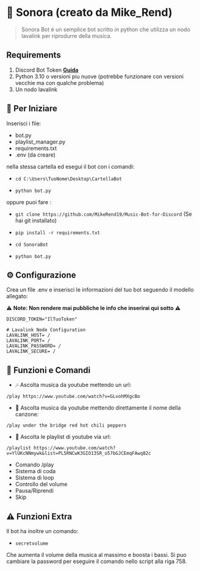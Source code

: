 # 🤖 Sonora (creato da Mike_Rend)

> Sonora Bot é un semplice bot scritto in python che utilizza un nodo lavalink per riprodurre della musica.

## Requirements

1. Discord Bot Token **[Guida](https://www.aranzulla.it/come-creare-un-bot-su-discord-1670742.html)**  
2. Python 3.10 o versioni piu nuove (potrebbe funzionare con versioni vecchie ma con qualche problema)
3. Un nodo lavalink

## 🚀 Per Iniziare

Inserisci i file:
- bot.py
- playlist_manager.py
- requirements.txt
- .env (da creare)

nella stessa cartella ed esegui il bot con i comandi: 

- `cd C:\Users\TuoNome\Desktop\CartellaBot`

- `python bot.py`

oppure puoi fare :

- `git clone https://github.com/MikeRend19/Music-Bot-for-Discord` (Se hai git installato)

- `pip install -r requirements.txt`

- `cd SonoraBot`

- `python bot.py`

## ⚙️ Configurazione

Crea un file .env e inserisci le informazioni del tuo bot seguendo il modello allegato:

⚠️ **Note: Non rendere mai pubbliche le info che inserirai qui sotto** ⚠️

```
DISCORD_TOKEN="IlTuoToken"

# Lavalink Node Configuration
LAVALINK_HOST= /
LAVALINK_PORT= /
LAVALINK_PASSWORD= /
LAVALINK_SECURE= /
```

## 📝 Funzioni e Comandi 

- 🎶 Ascolta musica da youtube mettendo un url:

`/play https://www.youtube.com/watch?v=GLvohMXgcBo`

- 🔎 Ascolta musica da youtube mettendo direttamente il nome della canzone:

`/play under the bridge red hot chili peppers`

- 📃 Ascolta le playlist di youtube via url:

`/playlist https://www.youtube.com/watch?v=YlUKcNNmywk&list=PL5RNCwK3GIO13SR_o57bGJCEmqFAwq82c`

- Comando /play
- Sistema di coda 
- Sistema di loop
- Controllo del volume
- Pausa/Riprendi
- Skip

## ⚠️ Funzioni Extra

Il bot ha inoltre un comando:

- `secretvolume`

Che aumenta il volume della musica al massimo e boosta i bassi.
Si puo cambiare la password per eseguire il comando nello script alla riga 758.

